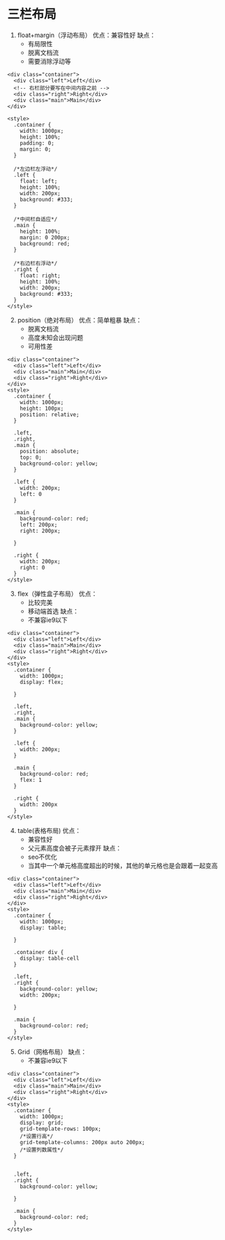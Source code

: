 # 三栏布局
1. float+margin（浮动布局）
优点：兼容性好
缺点：
    - 有局限性 
    - 脱离文档流 
    - 需要消除浮动等
```
<div class="container">
  <div class="left">Left</div>
  <!-- 右栏部分要写在中间内容之前 -->
  <div class="right">Right</div>
  <div class="main">Main</div>
</div>

<style>
  .container {
    width: 1000px;
    height: 100%;
    padding: 0;
    margin: 0;
  }

  /*左边栏左浮动*/
  .left {
    float: left;
    height: 100%;
    width: 200px;
    background: #333;
  }

  /*中间栏自适应*/
  .main {
    height: 100%;
    margin: 0 200px;
    background: red;
  }

  /*右边栏右浮动*/
  .right {
    float: right;
    height: 100%;
    width: 200px;
    background: #333;
  }
</style>
```
2. position（绝对布局）
优点：简单粗暴
缺点：
    - 脱离文档流 
    - 高度未知会出现问题
    - 可用性差

```
<div class="container">
  <div class="left">Left</div>
  <div class="main">Main</div>
  <div class="right">Right</div>
</div>
<style>
  .container {
    width: 1000px;
    height: 100px;
    position: relative;
  }

  .left,
  .right,
  .main {
    position: absolute;
    top: 0;
    background-color: yellow;
  }

  .left {
    width: 200px;
    left: 0
  }

  .main {
    background-color: red;
    left: 200px;
    right: 200px;

  }

  .right {
    width: 200px;
    right: 0
  }
</style>
```
3. flex（弹性盒子布局）
优点：
    - 比较完美 
    - 移动端首选
缺点：
    - 不兼容ie9以下
```
<div class="container">
  <div class="left">Left</div>
  <div class="main">Main</div>
  <div class="right">Right</div>
</div>
<style>
  .container {
    width: 1000px;
    display: flex;

  }

  .left,
  .right,
  .main {
    background-color: yellow;
  }

  .left {
    width: 200px;
  }

  .main {
    background-color: red;
    flex: 1
  }

  .right {
    width: 200px
  }
</style>
```
4. table(表格布局)
优点：
    - 兼容性好
    - 父元素高度会被子元素撑开
缺点：
    - seo不优化
    - 当其中一个单元格高度超出的时候，其他的单元格也是会跟着一起变高
```
<div class="container">
  <div class="left">Left</div>
  <div class="main">Main</div>
  <div class="right">Right</div>
</div>
<style>
  .container {
    width: 1000px;
    display: table;

  }

  .container div {
    display: table-cell
  }

  .left,
  .right {
    background-color: yellow;
    width: 200px;

  }

  .main {
    background-color: red;
  }
</style>
```

5. Grid（网格布局）
缺点：
    - 不兼容ie9以下

```
<div class="container">
  <div class="left">Left</div>
  <div class="main">Main</div>
  <div class="right">Right</div>
</div>
<style>
  .container {
    width: 1000px;
    display: grid;
    grid-template-rows: 100px;
    /*设置行高*/
    grid-template-columns: 200px auto 200px;
    /*设置列数属性*/
  }


  .left,
  .right {
    background-color: yellow;

  }

  .main {
    background-color: red;
  }
</style>
```